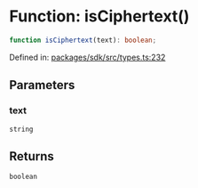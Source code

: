 # Function: isCiphertext()

```ts
function isCiphertext(text): boolean;
```

Defined in: [packages/sdk/src/types.ts:232](https://github.com/towns-protocol/towns/blob/0db1fd0ac7258e8db8cedfb6183e8eade8284fa1/packages/sdk/src/types.ts#L232)

## Parameters

### text

`string`

## Returns

`boolean`
